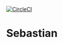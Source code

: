 [![CircleCI](https://circleci.com/gh/NikolayKul/Sebastian.svg?style=svg)](https://circleci.com/gh/NikolayKul/Sebastian)

# Sebastian